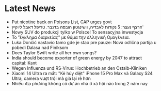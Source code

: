 # Latest News
-  Put nicotine back on Poisons List, CAP urges govt
-  הרצף נעצר: 5 נקודות לאבדיה, וושינגטון הובסה בדנבר. טריפל דאבל ליוקיץ'
-  Nowy SUV do produkcji tylko w Polsce! To sensacyjna inwestycja
-  Το ”έγκλημα διαρκείας” με θύμα την ελληνική Ομογένεια.
-  Luka Dončić nastavio tamo gde je stao pre pauze: Nova odlična partija u pobedi Dalasa nad Finiksom
-  Does Taylor Swift write all her own songs?
-  India should become exporter of green energy by 2047 to attract capital: Kant
-  Wegen Influenza und RS-Virus: Hochbetrieb an den Ostalb-Kliniken
-  Xiaomi 14 Ultra ra mắt: "Kẻ hủy diệt" iPhone 15 Pro Max và Galaxy S24 Ultra, camera vượt trội mà giá lại rẻ hơn
-  Nhiều địa phương không có dự án nhà ở xã hội nào trong 2 năm nay
